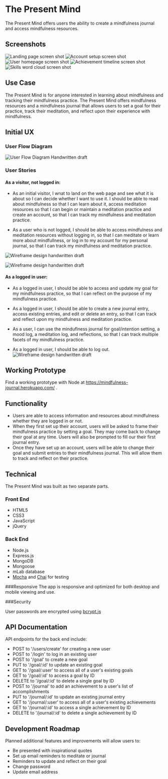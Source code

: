 # The Present Mind

The Present Mind offers users the ability to create a mindfulness journal and access mindfulness resources.

## Screenshots
![Landing page screen shot](https://github.com/Marjona6/not-just-luck-thinkful-full-stack-capstone/blob/master/public/img/njl01.png)
![Account setup screen shot](https://github.com/Marjona6/not-just-luck-thinkful-full-stack-capstone/blob/master/public/img/njl02.png)
![User homepage screen shot](https://github.com/Marjona6/not-just-luck-thinkful-full-stack-capstone/blob/master/public/img/njl03.png)
![Achievement timeline screen shot](https://github.com/Marjona6/not-just-luck-thinkful-full-stack-capstone/blob/master/public/img/njl04.png)
![Skills word cloud screen shot](https://github.com/Marjona6/not-just-luck-thinkful-full-stack-capstone/blob/master/public/img/njl05.png)

## Use Case
The Present Mind is for anyone interested in learning about mindfulness and tracking their mindfulness practice. The Present Mind offers mindfulness resources and a mindfulness journal that allows users to set a goal for their practice, track their meditation, and reflect upon their experience with mindfulness.

## Initial UX

### User Flow Diagram

![User Flow Diagram Handwritten draft](https://github.com/jgmil/mindfulness-journal-node-capstone/blob/master/public/img/IMG_20180425_165402.jpg?raw=true)

### User Stories

#### As a visitor, not logged in:

* As an initial visitor, I wnat to land on the web page and see what it is about so I can decide whether I want to use it. I should be able to read about mindfulness so that I can learn about it, access meditation resources so that I can begin or maintain a meditation practice and create an account, so that I can track my mindfulness and meditation practice.

* As a user who is not logged, I should be able to access mindfulness and meditation resources without logging in, so that I can meditate or learn more about mindfullness, or log in to my account for my personal journal, so that I can track my mindfulness and meditation practice.

![Wireframe design handwritten draft](https://github.com/jgmil/mindfulness-journal-node-capstone/blob/master/public/img/IMG_20180425_163423.jpg?raw=true)

![Wireframe design handwritten draft](https://github.com/jgmil/mindfulness-journal-node-capstone/blob/master/public/img/IMG_20180425_163427.jpg?raw=true)

#### As a logged in user:

* As a logged in user, I should be able to access and update my goal for my mindfulness practice,
so that I can reflect on the purpose of my mindfulness practice.

* As a logged in user, I should be able to create a new journal entry, access existing entries, and edit or delete an entry, so that I can
track and reflect upon my mindfulness and meditation practice.

* As a user, I can use the minduflness journal for goal/intention setting, a mood log, a meditation log, and reflections, so that I can track multiple facets of my mindfulness practice.

* As a logged in user, I should be able to log out.
![Wireframe design handwritten draft](https://github.com/jgmil/mindfulness-journal-node-capstone/blob/master/public/img/IMG_20180425_163445.jpg?raw=true)


## Working Prototype
Find a working prototype with Node at https://mindfulness-journal.herokuapp.com/ .

## Functionality
* Users are able to access information and resources about mindfulness whether they are logged in or not.
* When they first set up their account, users will be asked to frame their mindfulness practice by setting a goal. They may come back to change their goal at any time. Users will also be prompted to fill our their first journal entry.
* Once they have set up an account, users will be able to change their goal and submit entries to their mindfulness journal. This will allow them to track and reflect on their practice.

## Technical
The Present Mind was built as two separate parts.

### Front End

* HTML5
* CSS3
* JavaScript
* jQuery

### Back End

* Node.js
* Express.js
* MongoDB
* Mongoose
* mLab database
* [Mocha](https://mochajs.org) and [Chai](http://chaijs.com/) for testing


###Responsive
The app is responsive and optimized for both desktop and mobile viewing and use.

###Security

User passwords are encrypted using [bcrypt.js](https://github.com/dcodeIO/bcrypt.js)

## API Documentation
API endpoints for the back end include:
* POST to '/users/create' for creating a new user
* POST to '/login' to log in an existing user
* POST to '/goal' to create a new goal
* PUT to '/goal/:id' to update an existing goal
* GET to '/goal/:user' to access all of a user's existing goals
* GET to '/goal/:id' to access a goal by ID
* DELETE to '/goal/:id' to delete a single goal by ID
* POST to '/journal' to add an achievement to a user's list of accomplishments
* PUT to '/journal/:id' to update an existing journal entry
* GET to '/journal/:user' to access all of a user's existing achievements
* GET to '/journal/:id' to access a single achievement by ID
* DELETE to '/journal/:id' to delete a single achievement by ID

## Development Roadmap
Planned additional features and improvements will allow users to:
* Be presented with inspirational quotes
* Set up email reminders to meditate or journal
* Reminders to update and reflect on their goal
* Change password
* Update email address
